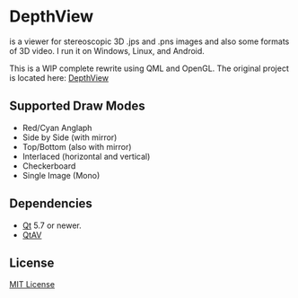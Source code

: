 DepthView
=========
is a viewer for stereoscopic 3D .jps and .pns images and also some formats of 3D video. I run it on Windows, Linux, and Android.

This is a WIP complete rewrite using QML and OpenGL. The original project is located here: [DepthView]

Supported Draw Modes
--------------------
* Red/Cyan Anglaph
* Side by Side (with mirror)
* Top/Bottom (also with mirror)
* Interlaced (horizontal and vertical)
* Checkerboard
* Single Image (Mono)

Dependencies
------------
* [Qt] 5.7 or newer.
* [QtAV]

License
-------
[MIT License]

[DepthView]:https://github.com/chipgw/depthview
[Qt]:http://www.qt.io
[QtAV]:http://www.qtav.org/
[MIT License]:LICENSE
